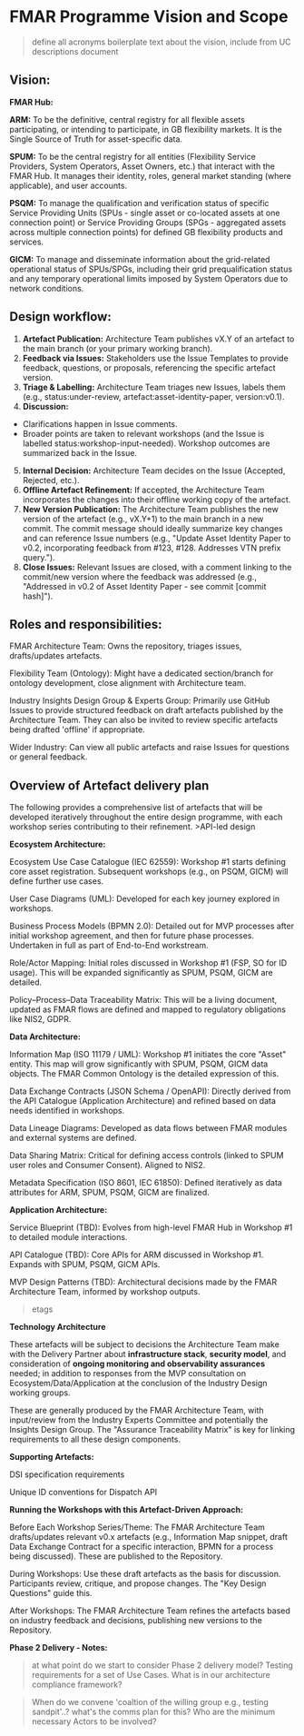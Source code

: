# FMAR Programme Vision and Scope
>define all acronyms
>boilerplate text about the vision, include from UC descriptions document

## Vision:

**FMAR Hub:**

**ARM:** To be the definitive, central registry for all flexible assets participating, or intending to participate, in GB flexibility markets. It is the Single Source of Truth for asset-specific data.

**SPUM:** To be the central registry for all entities (Flexibility Service Providers, System Operators, Asset Owners, etc.) that interact with the FMAR Hub. It manages their identity, roles, general market standing (where applicable), and user accounts. 

**PSQM:** To manage the qualification and verification status of specific Service Providing Units (SPUs - single asset or co-located assets at one connection point) or Service Providing Groups (SPGs - aggregated assets across multiple connection points) for defined GB flexibility products and services.

**GICM:** To manage and disseminate information about the grid-related operational status of SPUs/SPGs, including their grid prequalification status and any temporary operational limits imposed by System Operators due to network conditions.

## Design workflow:

1. **Artefact Publication:** Architecture Team publishes vX.Y of an artefact to the main branch (or your primary working branch).
2. **Feedback via Issues:** Stakeholders use the Issue Templates to provide feedback, questions, or proposals, referencing the specific artefact version.
3. **Triage & Labelling:** Architecture Team triages new Issues, labels them (e.g., status:under-review, artefact:asset-identity-paper, version:v0.1).
4. **Discussion:**
- Clarifications happen in Issue comments.
- Broader points are taken to relevant workshops (and the Issue is labelled status:workshop-input-needed). Workshop outcomes are summarized back in the Issue.
5. **Internal Decision:** Architecture Team decides on the Issue (Accepted, Rejected, etc.).
6. **Offline Artefact Refinement:** If accepted, the Architecture Team incorporates the changes into their offline working copy of the artefact.
7. **New Version Publication:** The Architecture Team publishes the new version of the artefact (e.g., vX.Y+1) to the main branch in a new commit. The commit message should ideally summarize key changes and can reference Issue numbers (e.g., "Update Asset Identity Paper to v0.2, incorporating feedback from #123, #128. Addresses VTN prefix query.").
8. **Close Issues:** Relevant Issues are closed, with a comment linking to the commit/new version where the feedback was addressed (e.g., "Addressed in v0.2 of Asset Identity Paper - see commit [commit hash]").


## Roles and responsibilities:

FMAR Architecture Team: Owns the repository, triages issues, drafts/updates artefacts.

Flexibility Team (Ontology): Might have a dedicated section/branch for ontology development, close alignment with Architecture team.

Industry Insights Design Group & Experts Group: Primarily use GitHub Issues to provide structured feedback on draft artefacts published by the Architecture Team. They can also be invited to review specific artefacts being drafted 'offline' if appropriate.

Wider Industry: Can view all public artefacts and raise Issues for questions or general feedback. 


## Overview of Artefact delivery plan

The following provides a comprehensive list of artefacts that will be developed iteratively throughout the entire design programme, with each workshop series contributing to their refinement. >API-led design

**Ecosystem Architecture:**

Ecosystem Use Case Catalogue (IEC 62559): Workshop #1 starts defining core asset registration. Subsequent workshops (e.g., on PSQM, GICM) will define further use cases.

User Case Diagrams (UML): Developed for each key journey explored in workshops.

Business Process Models (BPMN 2.0): Detailed out for MVP processes after initial workshop agreement, and then for future phase processes. Undertaken in full as part of End-to-End workstream.

Role/Actor Mapping: Initial roles discussed in Workshop #1 (FSP, SO for ID usage). This will be expanded significantly as SPUM, PSQM, GICM are detailed.

Policy–Process–Data Traceability Matrix: This will be a living document, updated as FMAR flows are defined and mapped to regulatory obligations like NIS2, GDPR.

**Data Architecture:**

Information Map (ISO 11179 / UML): Workshop #1 initiates the core "Asset" entity. This map will grow significantly with SPUM, PSQM, GICM data objects. The FMAR Common Ontology is the detailed expression of this.

Data Exchange Contracts (JSON Schema / OpenAPI): Directly derived from the API Catalogue (Application Architecture) and refined based on data needs identified in workshops.

Data Lineage Diagrams: Developed as data flows between FMAR modules and external systems are defined.

Data Sharing Matrix: Critical for defining access controls (linked to SPUM user roles and Consumer Consent). Aligned to NIS2.

Metadata Specification (ISO 8601, IEC 61850): Defined iteratively as data attributes for ARM, SPUM, PSQM, GICM are finalized.

**Application Architecture:**

Service Blueprint (TBD): Evolves from high-level FMAR Hub in Workshop #1 to detailed module interactions.

API Catalogue (TBD): Core APIs for ARM discussed in Workshop #1. Expands with SPUM, PSQM, GICM APIs.

MVP Design Patterns (TBD): Architectural decisions made by the FMAR Architecture Team, informed by workshop outputs.
>etags

**Technology Architecture** 

These artefacts will be subject to decisions the Architecture Team make with the Delivery Partner about **infrastructure stack**, **security model**, and consideration of **ongoing monitoring and observability assurances** needed; in addition to responses from the MVP consultation on Ecosystem/Data/Application at the conclusion of the Industry Design working groups.

These are generally produced by the FMAR Architecture Team, with input/review from the Industry Experts Committee and potentially the Insights Design Group. The "Assurance Traceability Matrix" is key for linking requirements to all these design components.

**Supporting Artefacts:**

DSI specification requirements

Unique ID conventions for Dispatch API

**Running the Workshops with this Artefact-Driven Approach:**

Before Each Workshop Series/Theme: The FMAR Architecture Team drafts/updates relevant v0.x artefacts (e.g., Information Map snippet, draft Data Exchange Contract for a specific interaction, BPMN for a process being discussed). These are published to the Repository.

During Workshops: Use these draft artefacts as the basis for discussion. Participants review, critique, and propose changes. The "Key Design Questions" guide this.

After Workshops: The FMAR Architecture Team refines the artefacts based on industry feedback and decisions, publishing new versions to the Repository.

**Phase 2 Delivery - Notes:**
>at what point do we start to consider Phase 2 delivery model? Testing requirements for a set of Use Cases. What is in our architecture compliance framework?

>When do we convene 'coaltion of the willing group e.g., testing sandpit'..? what's the comms plan for this? Who are the minimum necessary Actors to be involved?

